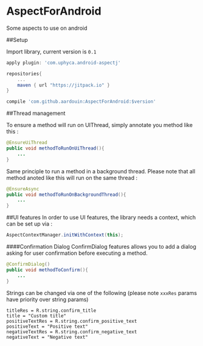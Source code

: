 # AspectForAndroid
Some aspects to use on android

##Setup


Import library, current version is `0.1`

```groovy
apply plugin: 'com.uphyca.android-aspectj'

repositories{
	...
   	maven { url "https://jitpack.io" }
}

compile 'com.github.aardouin:AspectForAndroid:$version'
```


##Thread management 

To ensure a method will run on UIThread, simply annotate you method like this : 
```java
@EnsureUiThread
public void methodToRunOnUiThread(){
	...
}    
```

Same principle to run a method in a background thread. Please note that all method anoted like this will run on the same thread : 
```java
@EnsureAsync
public void methodToRunOnBackgroundThread(){
	...
}    
```

##UI features
In order to use UI features, the library needs a context, which can be set up via :

```java
AspectContextManager.initWithContext(this);
```

####Confirmation Dialog
ConfirmDialog features allows you to add a dialog asking for user confirmation before executing a method. 

```java
@ConfirmDialog()
public void methodToConfirm(){
	...
}   
```

Strings can be changed via one of the following (please note `xxxRes` params have priority over string params)

```
titleRes = R.string.confirm_title
title = "Custom title"
positiveTextRes = R.string.confirm_positive_text
positiveText = "Positive text"
negativeTextRes = R.string.confirm_negative_text
negativeText = "Negative text"
```

